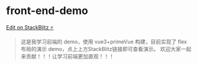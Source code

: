 # front-end-demo

[Edit on StackBlitz ⚡️](https://stackblitz.com/edit/angular-ddbap6)

> 这是我学习前端的 demo，使用 vue3+primeVue 构建，目前实现了 flex 布局的演示 demo，点上上方StackBlitz链接即可查看演示。
> 欢迎大家一起来贡献！！！让学习前端更加直观！！！
